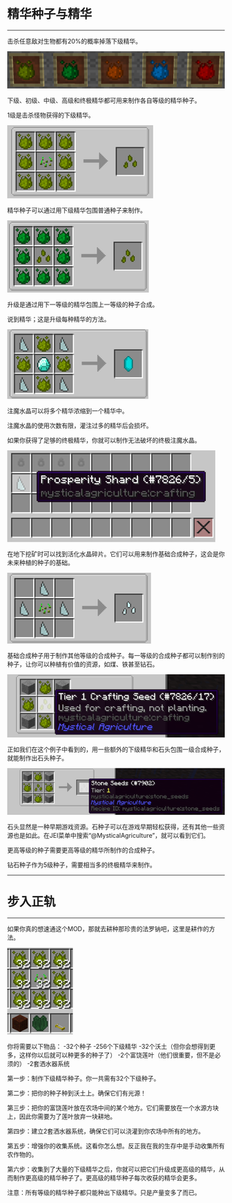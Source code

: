# 精华种子与精华
___

击杀任意敌对生物都有20%的概率掉落下级精华。

![模组中五种不同的可获得的精华](essences.png)

下级、初级、中级、高级和终极精华都可用来制作各自等级的精华种子。

1级是击杀怪物获得的下级精华。

![下级精华种子合成配方。查看JEI以获得帮助](inferiumseedstier1.png)

精华种子可以通过用下级精华包围普通种子来制作。

![初级精华种子合成配方。查看JEI以获得帮助](inferiumseedstier2.png)

升级是通过用下一等级的精华包围上一等级的种子合成。

说到精华；这是升级每种精华的方法。

![注魔水晶配方](infusioncrystal.png)

注魔水晶可以将多个精华浓缩到一个精华中。

注魔水晶的使用次数有限，灌注过多的精华后会损坏。

如果你获得了足够的终极精华，你就可以制作无法破坏的终极注魔水晶。

![活化水晶碎片物品](prosperityshard.png)

在地下挖矿时可以找到活化水晶碎片。它们可以用来制作基础合成种子，这会是你未来种植的种子的基础。

![基础合成种子](basecraftingseed.png)

基础合成种子用于制作其他等级的合成种子。每一等级的合成种子都可以制作别的种子，让你可以种植有价值的资源，如煤、铁甚至钻石。

![例子](stoneseedsrecipe1.png)

正如我们在这个例子中看到的，用一些额外的下级精华和石头包围一级合成种子，就能制作出石头种子。

![继续这个例子](stoneseedsrecipe2.png)

石头显然是一种早期游戏资源。石种子可以在游戏早期轻松获得，还有其他一些资源也是如此。在JEI菜单中搜索“@MysticalAgriculture”，就可以看到它们。

更高等级的种子需要更高等级的精华所制作的合成种子。

钻石种子作为5级种子，需要相当多的终极精华来制作。
___

# 步入正轨
___

如果你真的想速通这个MOD，那就去耕种那珍贵的法罗钠吧，这里是耕作的方法。

![完结这个模组你需要的物品](supplies.png)

你将需要以下物品：
-32个种子
-256个下级精华
-32个沃土（但你会想得到更多，这样你以后就可以种更多的种子了）
-2个富饶莲叶（他们很重要，但不是必须的）
-2套洒水器系统

第一步：制作下级精华种子。你一共需有32个下级种子。

第二步：把你的种子种到沃土上。确保它们有光源！

第三步：把你的富饶莲叶放在农场中间的某个地方。它们需要放在一个水源方块上，因此你需要为了莲叶放弃一块耕地。

第四步：建立2套洒水器系统，确保它们可以浇灌到你农场中所有的地方。

第五步：增强你的收集系统。这看你怎么想。反正我在我的生存中是手动收集所有农作物的。

第六步：收集到了大量的下级精华之后，你就可以把它们升级成更高级的精华，从而制作更高级的精华种子了。更高级的精华种子每次收获的精华会更多。

注意：所有等级的精华种子都只能种出下级精华。只是产量变多了而已。



